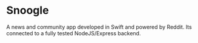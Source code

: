 # Snoogle

A news and community app developed in Swift and powered by Reddit. Its connected to a fully tested
NodeJS/Express backend.
